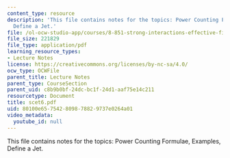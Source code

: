 ```yaml
---
content_type: resource
description: 'This file contains notes for the topics: Power Counting Formulae, Examples,
  Define a Jet.'
file: /ol-ocw-studio-app/courses/8-851-strong-interactions-effective-field-theories-of-qcd-spring-2006/80100e657542809878829737e0264a01_scet6.pdf
file_size: 221829
file_type: application/pdf
learning_resource_types:
- Lecture Notes
license: https://creativecommons.org/licenses/by-nc-sa/4.0/
ocw_type: OCWFile
parent_title: Lecture Notes
parent_type: CourseSection
parent_uid: c8b9b0bf-24dc-bc1f-24d1-aaf75e14c211
resourcetype: Document
title: scet6.pdf
uid: 80100e65-7542-8098-7882-9737e0264a01
video_metadata:
  youtube_id: null
---
```

This file contains notes for the topics: Power Counting Formulae, Examples, Define a Jet.